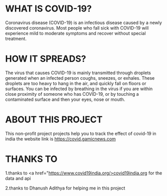 # WHAT IS COVID-19?
Coronavirus disease (COVID-19) is an infectious disease caused by a newly discovered coronavirus.
Most people who fall sick with COVID-19 will experience mild to moderate symptoms and recover without special treatment.

# HOW IT SPREADS?
The virus that causes COVID-19 is mainly transmitted through droplets generated when an infected person coughs, sneezes, or exhales. These droplets are too heavy to hang in the air, and quickly fall on floors or surfaces.
You can be infected by breathing in the virus if you are within close proximity of someone who has COVID-19, or by touching a contaminated surface and then your eyes, nose or mouth.
# ABOUT THIS PROJECT
This non-profit project projects help you to track the effect of covid-19 in india the website link is https://covid.gamicnews.com
# THANKS TO
1.thanks to <a href="https://www.covid19india.org/>covid19india.org</a> for the data and api

2.thanks to Dhanush Adithya for helping me in this project
